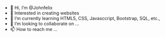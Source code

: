 - 👋 Hi, I’m @Johnfelix
- 👀 Interested in creating websites
- 🌱 I’m currently learning HTML5, CSS, Javasccript, Bootstrap, SQL, etc.,
- 💞️ I’m looking to collaborate on ...
- 📫 How to reach me ...

<!---
Johnfelixraj/Johnfelixraj is a ✨ special ✨ repository because its `README.md` (this file) appears on your GitHub profile.
You can click the Preview link to take a look at your changes.
--->
